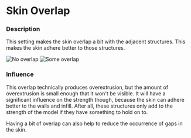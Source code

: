 Skin Overlap
====
### **Description**
This setting makes the skin overlap a bit with the adjacent structures. This makes the skin adhere better to those structures.

![No overlap](../images/skin_overlap_none.png)
![Some overlap](../images/skin_overlap_20.png)

### **Influence**
This overlap technically produces overextrusion, but the amount of overextrusion is small enough that it won't be visible. It will have a significant influence on the strength though, because the skin can adhere better to the walls and infill. After all, these structures only add to the strength of the model if they have something to hold on to.

Having a bit of overlap can also help to reduce the occurrence of gaps in the skin.